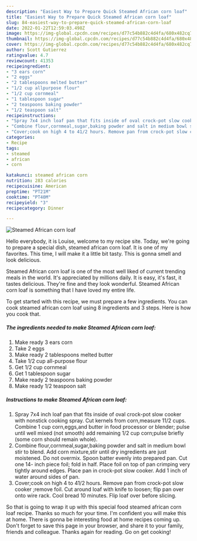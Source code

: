 ```yaml
---
description: "Easiest Way to Prepare Quick Steamed African corn loaf"
title: "Easiest Way to Prepare Quick Steamed African corn loaf"
slug: 84-easiest-way-to-prepare-quick-steamed-african-corn-loaf
date: 2022-01-22T12:59:03.498Z
image: https://img-global.cpcdn.com/recipes/d77c54b882c4d4fa/680x482cq70/steamed-african-corn-loaf-recipe-main-photo.jpg
thumbnail: https://img-global.cpcdn.com/recipes/d77c54b882c4d4fa/680x482cq70/steamed-african-corn-loaf-recipe-main-photo.jpg
cover: https://img-global.cpcdn.com/recipes/d77c54b882c4d4fa/680x482cq70/steamed-african-corn-loaf-recipe-main-photo.jpg
author: Scott Gutierrez
ratingvalue: 4.7
reviewcount: 41353
recipeingredient:
- "3 ears corn"
- "2 eggs"
- "2 tablespoons melted butter"
- "1/2 cup allpurpose flour"
- "1/2 cup cornmeal"
- "1 tablespoon sugar"
- "2 teaspoons baking powder"
- "1/2 teaspoon salt"
recipeinstructions:
- "Spray 7x4 inch loaf pan that fits inside of oval crock-pot slow cooker with nonstick cooking spray. Cut kernels from corn,measure 11/2 cups. Combine 1 cup corn,eggs,and butter in food processor or blender; pulse until well mixed (not smooth) add remaining 1/2 cup corn;pulse briefly (some corn should remain whole)."
- "Combine flour,cornmeal,sugar,baking powder and salt in medium bowl stir to blend. Add corn mixture,stir until dry ingredients are just moistened. Do not overmix. Spoon batter evenly into prepared pan. Cut one 14- inch piece foil; fold in half. Place foil on top of pan crimping very tightly around edges. Place pan in crock-pot slow cooker. Add 1 inch of water around sides of pan."
- "Cover;cook on high 4 to 41/2 hours. Remove pan from crock-pot slow cooker ;remove foil. Cut around loaf with knife to loosen; flip pan over onto wire rack. Cool bread 10 minutes. Flip loaf over before slicing."
categories:
- Recipe
tags:
- steamed
- african
- corn

katakunci: steamed african corn 
nutrition: 283 calories
recipecuisine: American
preptime: "PT21M"
cooktime: "PT40M"
recipeyield: "3"
recipecategory: Dinner

---
```



![Steamed African corn loaf](https://img-global.cpcdn.com/recipes/d77c54b882c4d4fa/680x482cq70/steamed-african-corn-loaf-recipe-main-photo.jpg)

Hello everybody, it is Louise, welcome to my recipe site. Today, we're going to prepare a special dish, steamed african corn loaf. It is one of my favorites. This time, I will make it a little bit tasty. This is gonna smell and look delicious.

Steamed African corn loaf is one of the most well liked of current trending meals in the world. It's appreciated by millions daily. It is easy, it's fast, it tastes delicious. They're fine and they look wonderful. Steamed African corn loaf is something that I have loved my entire life.




To get started with this recipe, we must prepare a few ingredients. You can cook steamed african corn loaf using 8 ingredients and 3 steps. Here is how you cook that.

<!--inarticleads1-->

##### The ingredients needed to make Steamed African corn loaf:

1. Make ready 3 ears corn
1. Take 2 eggs
1. Make ready 2 tablespoons melted butter
1. Take 1/2 cup all-purpose flour
1. Get 1/2 cup cornmeal
1. Get 1 tablespoon sugar
1. Make ready 2 teaspoons baking powder
1. Make ready 1/2 teaspoon salt




<!--inarticleads2-->

##### Instructions to make Steamed African corn loaf:

1. Spray 7x4 inch loaf pan that fits inside of oval crock-pot slow cooker with nonstick cooking spray. Cut kernels from corn,measure 11/2 cups. Combine 1 cup corn,eggs,and butter in food processor or blender; pulse until well mixed (not smooth) add remaining 1/2 cup corn;pulse briefly (some corn should remain whole).
1. Combine flour,cornmeal,sugar,baking powder and salt in medium bowl stir to blend. Add corn mixture,stir until dry ingredients are just moistened. Do not overmix. Spoon batter evenly into prepared pan. Cut one 14- inch piece foil; fold in half. Place foil on top of pan crimping very tightly around edges. Place pan in crock-pot slow cooker. Add 1 inch of water around sides of pan.
1. Cover;cook on high 4 to 41/2 hours. Remove pan from crock-pot slow cooker ;remove foil. Cut around loaf with knife to loosen; flip pan over onto wire rack. Cool bread 10 minutes. Flip loaf over before slicing.




So that is going to wrap it up with this special food steamed african corn loaf recipe. Thanks so much for your time. I'm confident you will make this at home. There is gonna be interesting food at home recipes coming up. Don't forget to save this page in your browser, and share it to your family, friends and colleague. Thanks again for reading. Go on get cooking!
